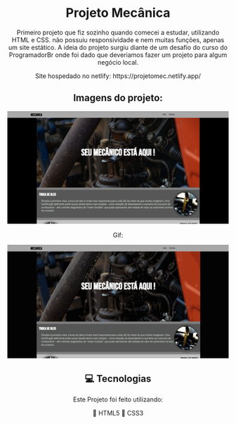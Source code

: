 <h1 align="center">
    Projeto Mecânica
</h1>
<p align="center">
            Primeiro projeto que fiz sozinho quando comecei a estudar, utilizando HTML e CSS. não possuiu responsividade e nem muitas funções, apenas um site estático. A ideia do projeto surgiu diante de um desafio do curso do ProgramadorBr onde foi dado que deveriamos fazer um projeto para algum negócio local.
</p>
<p align="center">
Site hospedado no netlify:
https://projetomec.netlify.app/
</p>

<h2 align="center">
Imagens do projeto:
</h2>
<div align="center">
    <img src="./github/telamec.png" width="600" alt="TelaToDo">
    <p align="center">
        Gif:
    </p>
    <img src="./github/gifsite.gif" width="600" alt="GifTelaToDo">
 </div>

<div align="center" style="margin-top: 1rem">

 ## 💻 Tecnologias

 Este Projeto foi feito utilizando:


🚀 HTML5    🚀 CSS3
 </div>
